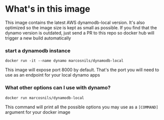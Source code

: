 # What's in this image

This image contains the latest AWS dynamodb-local version. It's also optimized so the image size is kept as small as possible.
If you find that the dynamo version is outdated, just send a PR to this repo so docker hub will trigger a new build automatically

### start a dynamodb instance

```
docker run -it --name dynamo marcosnils/dynamodb-local
```

This image will expose port 8000 by default. That's the port you will need to use as an endpoint for your local dynamo apps


### What other options can I use with dynamo?

```
docker run marcosnils/dynamodb-local
```

This command will print all the possible options you may use as a `[COMMAND]` argument for your docker image


